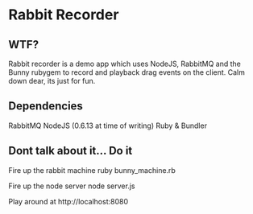 Rabbit Recorder
===============

WTF?
----
Rabbit recorder is a demo app which uses NodeJS, RabbitMQ and the Bunny rubygem to record and playback drag events on the client.
Calm down dear, its just for fun.

Dependencies
------------
RabbitMQ
NodeJS (0.6.13 at time of writing)
Ruby & Bundler

Dont talk about it... Do it
---------------------------
Fire up the rabbit machine
    ruby bunny_machine.rb

Fire up the node server
    node server.js

Play around at http://localhost:8080
